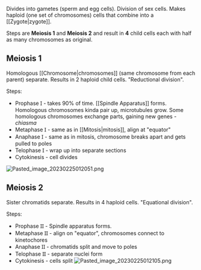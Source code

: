 Divides into gametes (sperm and egg cells).
Division of sex cells.
Makes haploid (one set of chromosomes) cells that combine into a \[\[Zygote|zygote]].

Steps are **Meiosis 1** and **Meiosis 2** and result in **4** child cells each with half as many chromosomes as original.

## Meiosis 1

Homologous \[\[Chromosome|chromosomes]] (same chromosome from each parent) separate.
Results in 2 haploid child cells.
"Reductional division".

Steps:

* Prophase Ɪ - takes 90% of time. \[\[Spindle Apparatus]] forms. Homologous chromosomes kinda pair up, microtubules grow. Some homologous chromosomes exchange parts, gaining new genes - *chiasma*
* Metaphase Ɪ - same as in \[\[Mitosis|mitosis]], align at "equator"
* Anaphase Ɪ - same as in mitosis, chromosome breaks apart and gets pulled to poles
* Telophase Ɪ - wrap up into separate sections
* Cytokinesis - cell divides

![Pasted\_image\_20230225012051.png](pasted_image_20230225012051.png)

## Meiosis 2

Sister chromatids separate.
Results in 4 haploid cells.
"Equational division".

Steps:

* Prophase ꞮꞮ - Spindle apparatus forms.
* Metaphase ꞮꞮ - align on "equator", chromosomes connect to kinetochores
* Anaphase ꞮꞮ - chromatids split and move to poles
* Telophase ꞮꞮ - separate nuclei form
* Cytokinesis - cells split
  ![Pasted\_image\_20230225012105.png](pasted_image_20230225012105.png)
